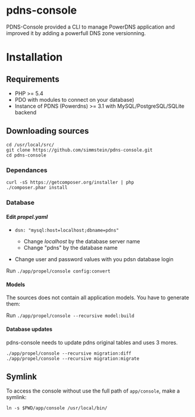 # pdns-console

PDNS-Console provided a CLI to manage PowerDNS application and improved it by adding a powerfull DNS zone versionning. 

# Installation

## Requirements

* PHP >= 5.4
* PDO with modules to connect on your database)
* Instance of PDNS (Powerdns) >= 3.1 with MySQL/PostgreSQL/SQLite backend

## Downloading sources

```shell
cd /usr/local/src/
git clone https://github.com/simmstein/pdns-console.git
cd pdns-console
```

### Dependances

```
curl -sS https://getcomposer.org/installer | php
./composer.phar install
```

### Database

#### Edit *propel.yaml*

* ```dsn: "mysql:host=localhost;dbname=pdns"```
  * Change *localhost* by the database server name
  * Change "pdns" by the database name

* Change user and password values with you pdsn database login

Run `./app/propel/console config:convert`

#### Models

The sources does not contain all application models. You have to generate them:

Run `./app/propel/console --recursive model:build`

#### Database updates

pdns-console needs to update pdns original tables and uses 3 mores.

```shell
./app/propel/console --recursive migration:diff
./app/propel/console --recursive migration:migrate
```

## Symlink

To access the console without use the full path of `app/console`, make a symlink:

```ln -s $PWD/app/console /usr/local/bin/```
